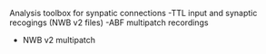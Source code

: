 Analysis toolbox for synpatic connections 
-TTL input and synaptic recogings (NWB v2 files) 
-ABF multipatch recordings 
- NWB v2 multipatch 
